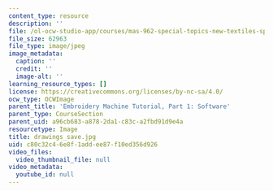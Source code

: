 ```yaml
---
content_type: resource
description: ''
file: /ol-ocw-studio-app/courses/mas-962-special-topics-new-textiles-spring-2010/c80c32c46e8f1addee87f10ed356d926_drawings_save.jpg
file_size: 62963
file_type: image/jpeg
image_metadata:
  caption: ''
  credit: ''
  image-alt: ''
learning_resource_types: []
license: https://creativecommons.org/licenses/by-nc-sa/4.0/
ocw_type: OCWImage
parent_title: 'Embroidery Machine Tutorial, Part 1: Software'
parent_type: CourseSection
parent_uid: a96cb683-a878-2da1-c83c-a2fbd91d9e4a
resourcetype: Image
title: drawings_save.jpg
uid: c80c32c4-6e8f-1add-ee87-f10ed356d926
video_files:
  video_thumbnail_file: null
video_metadata:
  youtube_id: null
---
```

